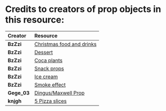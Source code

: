 # Credits to creators of prop objects in this resource:

| Creator                        | Resource |
| :---                                   |     :---      |
| **BzZzi**                      | [Christmas food and drinks](https://forum.cfx.re/t/addon-prop-christmas-food-and-drinks/4966710) |
| **BzZzi**                      | [Dessert](https://forum.cfx.re/t/addon-prop-dessert/4953380) |
| **BzZzi**                      | [Coca plants](https://forum.cfx.re/t/addon-props-coca-plants/4978753) |
| **BzZzi**                      | [Snack props](https://forum.cfx.re/t/addon-free-snack-props/4910946) |
| **BzZzi**                      | [Ice cream](https://bzzz.tebex.io/package/5377344) |
| **BzZzi**                      | [Smoke effect](https://bzzz.tebex.io/package/5207997) |
| **Gege_03**                    | [Dingus/Maxwell Prop](https://forum.cfx.re/t/free-dingus-prop/5017149) |
| **knjgh**                      | [5 Pizza slices](https://forum.cfx.re/t/free-prop-5-pizza-slices/4952067) |